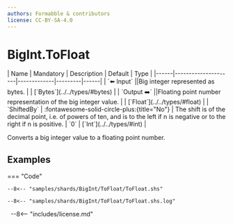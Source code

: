 ```yaml
---
authors: Formabble & contributors
license: CC-BY-SA-4.0
---
```



# BigInt.ToFloat

<div class="sh-parameters" markdown="1">
| Name | Mandatory | Description | Default | Type |
|------|---------------------|-------------|---------|------|
| `⬅️ Input` ||Big integer represented as bytes. | | [`Bytes`](../../types/#bytes) |
| `Output ➡️` ||Floating point number representation of the big integer value. | | [`Float`](../../types/#float) |
| `ShiftedBy` | :fontawesome-solid-circle-plus:{title="No"}  | The shift is of the decimal point, i.e. of powers of ten, and is to the left if n is negative or to the right if n is positive. | `0` | [`Int`](../../types/#int) |

</div>

Converts a big integer value to a floating point number.

## Examples

=== "Code"

  ```x86asm linenums="1"
  --8<-- "samples/shards/BigInt/ToFloat/ToFloat.shs"
  ```

  ```
  --8<-- "samples/shards/BigInt/ToFloat/ToFloat.shs.log"
  ```
&nbsp;
--8<-- "includes/license.md"

